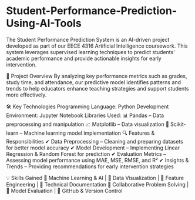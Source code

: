# Student-Performance-Prediction-Using-AI-Tools
The Student Performance Prediction System is an AI-driven project developed as part of our EECE 4316 Artificial Intelligence coursework. This system leverages supervised learning techniques to predict students' academic performance and provide actionable insights for early intervention.

🚀 Project Overview
By analyzing key performance metrics such as grades, study time, and attendance, our predictive model identifies patterns and trends to help educators enhance teaching strategies and support students more effectively.

🛠️ Key Technologies
Programming Language: Python
Development Environment: Jupyter Notebook
Libraries Used:
📊 Pandas – Data preprocessing and manipulation
📈 Matplotlib – Data visualization
🤖 Scikit-learn – Machine learning model implementation
🔍 Features & Responsibilities
✔ Data Preprocessing – Cleaning and preparing datasets for better model accuracy
✔ Model Development – Implementing Linear Regression & Random Forest for prediction
✔ Evaluation Metrics – Assessing model performance using MAE, MSE, RMSE, and R²
✔ Insights & Trends – Providing recommendations for early intervention strategies

💡 Skills Gained
🔹 Machine Learning & AI | 🔹 Data Visualization | 🔹 Feature Engineering | 🔹 Technical Documentation
🔹 Collaborative Problem Solving | 🔹 Model Evaluation | 🔹 GitHub & Version Control

